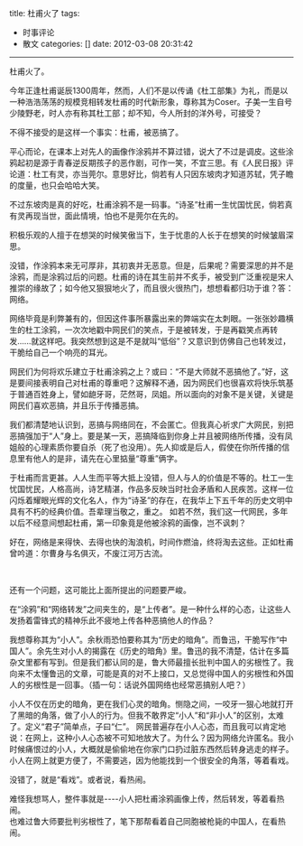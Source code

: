 title: 杜甫火了
tags:
  - 时事评论
  - 散文
categories: []
date: 2012-03-08 20:31:42
---

杜甫火了。
  <br/>
    
今年正逢杜甫诞辰1300周年，然而，人们不是以传诵《杜工部集》为礼，而是以一种浩浩荡荡的规模竞相转发杜甫的时代新形象，尊称其为Coser。子美一生自号少陵野老，时人亦有称其杜工部；却不知，今人所封的洋外号，可接受？

不得不接受的是这样一个事实：杜甫，被恶搞了。

平心而论，在课本上对先人的画像作涂鸦并不算过错，说大了不过是调皮。这些涂鸦起初是源于青春逆反期孩子的恶作剧，可作一笑，不宜三思。有《人民日报》评论道：杜工有灵，亦当莞尔。意思好比，倘若有人只因东坡肉才知道苏轼，凭子瞻的度量，也只会哈哈大笑。

不过东坡肉是真的好吃，杜甫涂鸦不是一码事。“诗圣”杜甫一生忧国忧民，倘若真有灵再现当世，面此情境，怕也不是莞尔在先的。

积极乐观的人擅于在想哭的时候笑傲当下，生于忧患的人长于在想笑的时候皱眉深思。

没错，作涂鸦本来无可厚非，其初衷并无恶意。但是，后果呢？需要深思的并不是涂鸦，而是涂鸦过后的问题。杜甫的诗在其生前并不炙手，被受到广泛重视是宋人推崇的缘故了；如今他又狠狠地火了，而且很火很热门，想想看都归功于谁？答：网络。

网络毕竟是利弊兼有的，但因这件事所暴露出来的弊端实在太刺眼。一张张妙趣横生的杜工涂鸦，一次次地戳中网民们的笑点，于是被转发，于是再戳笑点再转发......就这样吧。我突然想到这是不是就叫“低俗”？又意识到仿佛自己也转发过，干脆给自己一个响亮的耳光。

网民们为何将欢乐建立于杜甫涂鸦之上？或曰：“不是大师就不恶搞他了。”好，这是要间接表明自己对杜甫的尊重吧？这解释不通，因为网民们也很喜欢将快乐筑基于普通百姓身上，譬如龅牙哥，茫然哥，凤姐。所以面向的对象不是关键，关键是网民们喜欢恶搞，并且乐于传播恶搞。

我们都清楚地认识到，恶搞与网络同在，不会匿亡。但我真心祈求广大网民，别把恶搞强加于“人”身上。要是某一天，恶搞降临到你身上并且被网络所传播，没有凤姐般的心理素质你要自杀（死了也没用）。先人抑或是后人，假使在你所传播的信息里有他人的是非，请先在心里掂量“尊重”俩字。

于杜甫而言更甚。人人生而平等大抵上没错，但人与人的价值是不等的。杜工一生忧国忧民，人格高尚，诗艺精湛，作品多反映当时社会矛盾和人民疾苦。这样一位闪烁着耀眼光辉的文化名人，作为“诗圣”的存在，在我华上下五千年的历史文明中具有不朽的经典价值。吾辈理当敬之，重之。 如若不然，我们这一代网民，多年以后不经意间想起杜甫，第一印象竟是他被涂鸦的画像，岂不讽刺？

好在，网络是来得快、去得也快的淘浪机，时间作燃油，终将淘去这些。正如杜甫曾吟道：尔曹身与名俱灭，不废江河万古流。

<br/>

还有一个问题，这可能比上面所提出的问题要严峻。

在“涂鸦”和“网络转发”之间夹生的，是“上传者”。是一种什么样的心态，让这些人发扬着雷锋式的精神乐此不疲地上传各种恶搞他人的作品？

我想尊称其为“小人”。余秋雨恐怕要称其为“历史的暗角”。而鲁迅，干脆写作“中国人”。余先生对小人的揭露在《历史的暗角》里。鲁迅的我不清楚，估计在多篇杂文里都有写到。但是我们都认同的是，鲁大师最擅长批判中国人的劣根性了。我向来不太懂鲁迅的文章，可能是真的对不上接口，又总觉得中国人的劣根性和外国人的劣根性是一回事。（插一句：话说外国网络也经常恶搞别人吧？）

小人不仅在历史的暗角，更在我们心灵的暗角。恻隐之间，一咬牙一狠心地就打开了黑暗的角落，做了小人的行为。但我不敢界定“小人”和“非小人”的区别，太难了。定义“君子”简单点，子曰“仁”。
网民普遍存在小人心态，而且我可以肯定地说：在网上，这种小人心态被不可知地放大了。为什么？因为网络允许匿名。我小时候痛恨过的小人，大概就是偷偷地在你家门口扔过脏东西然后转身逃走的样子。小人在网上就更方便了，不需要逃，因为他能找到一个很安全的角落，等着看戏。

没错了，就是“看戏”。或者说，看热闹。

难怪我想骂人，整件事就是----小人把杜甫涂鸦画像上传，然后转发，等着看热闹。
<br/>
也难过鲁大师要批判劣根性了，笔下那帮看着自己同胞被枪毙的中国人，在看热闹。